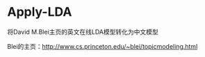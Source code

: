 # Apply-LDA
将David M.Blei主页的英文在线LDA模型转化为中文模型

Blei的主页：http://www.cs.princeton.edu/~blei/topicmodeling.html
